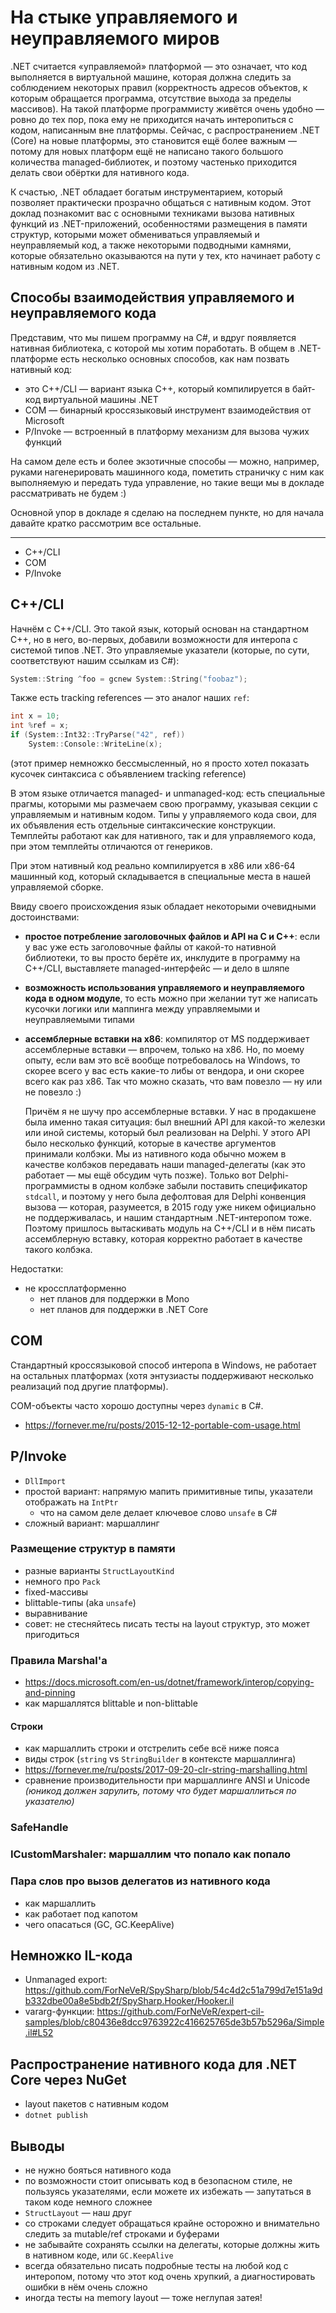 На стыке управляемого и неуправляемого миров
============================================

.NET считается «управляемой» платформой — это означает, что код выполняется в
виртуальной машине, которая должна следить за соблюдением некоторых правил
(корректность адресов объектов, к которым обращается программа, отсутствие
выхода за пределы массивов). На такой платформе программисту живётся очень
удобно — ровно до тех пор, пока ему не приходится начать интеропиться с кодом,
написанным вне платформы. Сейчас, с распространением .NET (Core) на новые
платформы, это становится ещё более важным — потому для новых платформ ещё не
написано такого большого количества managed-библиотек, и поэтому частенько
приходится делать свои обёртки для нативного кода.

К счастью, .NET обладает богатым инструментарием, который позволяет практически
прозрачно общаться с нативным кодом. Этот доклад познакомит вас с основными
техниками вызова нативных функций из .NET-приложений, особенностями размещения в
памяти структур, которыми может обмениваться управляемый и неуправляемый код, а
также некоторыми подводными камнями, которые обязательно оказываются на пути у
тех, кто начинает работу с нативным кодом из .NET.

## Способы взаимодействия управляемого и неуправляемого кода

Представим, что мы пишем программу на C#, и вдруг появляется нативная
библиотека, с которой мы хотим поработать. В общем в .NET-платформе есть
несколько основных способов, как нам позвать нативный код:

- это C++/CLI — вариант языка C++, который компилируется в байт-код виртуальной
  машины .NET
- COM — бинарный кроссязыковый инструмент взаимодействия от Microsoft
- P/Invoke — встроенный в платформу механизм для вызова чужих функций

На самом деле есть и более экзотичные способы — можно, например, руками
нагенерировать машинного кода, пометить страничку с ним как выполняемую и
передать туда управление, но такие вещи мы в докладе рассматривать не будем :)

Основной упор в докладе я сделаю на последнем пункте, но для начала давайте
кратко рассмотрим все остальные.

---

- C++/CLI
- COM
- P/Invoke

## C++/CLI

Начнём с C++/CLI. Это такой язык, который основан на стандартном C++, но в него,
во-первых, добавили возможности для интеропа с системой типов .NET. Это
управляемые указатели (которые, по сути, соответствуют нашим ссылкам из C#):

```cpp
System::String ^foo = gcnew System::String("foobaz");
```

Также есть tracking references — это аналог наших `ref`:

```cpp
int x = 10;
int %ref = x;
if (System::Int32::TryParse("42", ref))
    System::Console::WriteLine(x);
```

(этот пример немножко бессмысленный, но я просто хотел показать кусочек
синтаксиса с объявлением tracking reference)

В этом языке отличается managed- и unmanaged-код: есть специальные прагмы,
которыми мы размечаем свою программу, указывая секции с управляемым и нативным
кодом. Типы у управляемого кода свои, для их объявления есть отдельные
синтаксические конструкции. Темплейты работают как для нативного, так и для
управляемого кода, при этом темплейты отличаются от генериков.

При этом нативный код реально компилируется в x86 или x86-64 машинный код,
который складывается в специальные места в нашей управляемой сборке.

Ввиду своего происхождения язык обладает некоторыми очевидными достоинствами:

- **простое потребление заголовочных файлов и API на C и C++**: если у вас уже
  есть заголовочные файлы от какой-то нативной библиотеки, то вы просто берёте
  их, инклудите в программу на C++/CLI, выставляете managed-интерфейс — и дело в
  шляпе
- **возможность использования управляемого и неуправляемого кода в одном
  модуле**, то есть можно при желании тут же написать кусочки логики или
  маппинга между управляемыми и неуправляемыми типами
- **ассемблерные вставки на x86**: компилятор от MS поддерживает ассемблерные
  вставки — впрочем, только на x86. Но, по моему опыту, если вам это всё вообще
  потребовалось на Windows, то скорее всего у вас есть какие-то либы от вендора,
  и они скорее всего как раз x86. Так что можно сказать, что вам повезло — ну
  или не повезло :)

  Причём я не шучу про ассемблерные вставки. У нас в продакшене была именно
  такая ситуация: был внешний API для какой-то железки или иной системы, который
  был реализован на Delphi. У этого API было несколько функций, которые в
  качестве аргументов принимали колбэки. Мы из нативного кода обычно можем в
  качестве колбэков передавать наши managed-делегаты (как это работает — мы ещё
  обсудим чуть позже). Только вот Delphi-программисты в одном колбэке забыли
  поставить спецификатор `stdcall`, и поэтому у него была дефолтовая для Delphi
  конвенция вызова — которая, разумеется, в 2015 году уже никем официально не
  поддерживалась, и нашим стандартным .NET-интеропом тоже. Поэтому пришлось
  вытаскивать модуль на C++/CLI и в нём писать ассемблерную вставку, которая
  корректно работает в качестве такого колбэка.

Недостатки:

- не кроссплатформенно
    - нет планов для поддержки в Mono
    - нет планов для поддержки в .NET Core

## COM

Стандартный кроссязыковой способ интеропа в Windows, не работает на остальных
платформах (хотя энтузиасты поддерживают несколько реализаций под другие
платформы).

COM-объекты часто хорошо доступны через `dynamic` в C#.

- https://fornever.me/ru/posts/2015-12-12-portable-com-usage.html

## P/Invoke

- `DllImport`
- простой вариант: напрямую мапить примитивные типы, указатели отображать на
  `IntPtr`
  - что на самом деле делает ключевое слово `unsafe` в C#
- сложный вариант: маршаллинг

### Размещение структур в памяти

- разные варианты `StructLayoutKind`
- немного про `Pack`
- fixed-массивы
- blittable-типы (aka `unsafe`)
- выравнивание
- совет: не стесняйтесь писать тесты на layout структур, это может пригодиться

### Правила Marshal'а

- https://docs.microsoft.com/en-us/dotnet/framework/interop/copying-and-pinning
- как маршаллятся blittable и non-blittable

#### Строки

- как маршаллить строки и отстрелить себе всё ниже пояса
- виды строк (`string` vs `StringBuilder` в контексте маршаллинга)
- https://fornever.me/ru/posts/2017-09-20-clr-string-marshalling.html
- сравнение производительности при маршаллинге ANSI и Unicode _(юникод должен
  зарулить, потому что будет маршаллиться по указателю)_

### SafeHandle

### ICustomMarshaler: маршаллим что попало как попало

### Пара слов про вызов делегатов из нативного кода

- как маршаллить
- как работает под капотом
- чего опасаться (GC, GC.KeepAlive)

## Немножко IL-кода

- Unmanaged export: https://github.com/ForNeVeR/SpySharp/blob/54c4d2c51a799d7e151a9db332dbe00a8e5bdb2f/SpySharp.Hooker/Hooker.il
- vararg-функции: https://github.com/ForNeVeR/expert-cil-samples/blob/c80436e8dcc9763922c416625765de3b57b5296a/Simple.il#L52

## Распространение нативного кода для .NET Core через NuGet

- layout пакетов с нативным кодом
- `dotnet publish`

## Выводы

- не нужно бояться нативного кода
- по возможности стоит описывать код в безопасном стиле, не пользуясь
  указателями, если можете их избежать — запутаться в таком коде немного сложнее
- `StructLayout` — наш друг
- со строками следует обращаться крайне осторожно и внимательно следить за
  mutable/ref строками и буферами
- не забывайте сохранять ссылки на делегаты, которые должны жить в нативном
  коде, или `GC.KeepAlive`
- всегда обязательно писать подробные тесты на любой код с интеропом, потому что
  этот код очень хрупкий, а диагностировать ошибки в нём очень сложно
- иногда тесты на memory layout — тоже неглупая затея!
